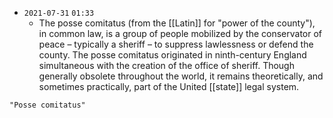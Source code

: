 - `2021-07-31`  `01:33`
	- The posse comitatus (from the [[Latin]] for "power of the county"), in common law, is a group of people mobilized by the conservator of peace – typically a sheriff – to suppress lawlessness or defend the county. The posse comitatus originated in ninth-century England simultaneous with the creation of the office of sheriff. Though generally obsolete throughout the world, it remains theoretically, and sometimes practically, part of the United [[state]] legal system. 

```query
"Posse comitatus"
```